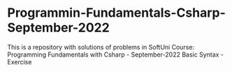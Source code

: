 # Programmin-Fundamentals-Csharp-September-2022
This is a repository with solutions of problems in SoftUni Course: Programming Fundamentals with Csharp - September-2022
Basic Syntax - Exercise